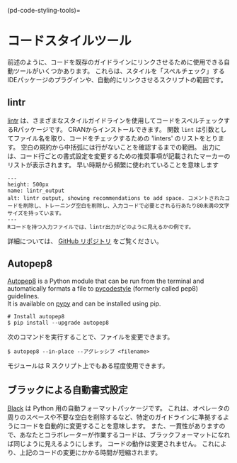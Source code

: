 (pd-code-styling-tools)=
# コードスタイルツール

前述のように、コードを既存のガイドラインにリンクさせるために使用できる自動ツールがいくつかあります。 これらは、スタイルを「スペルチェック」するIDEパッケージのプラグインや、自動的にリンクさせるスクリプトの範囲です。

## lintr

[lintr](https://cran.r-project.org/web/packages/lintr/lintr.pdf) は、さまざまなスタイルガイドラインを使用してコードをスペルチェックするRパッケージです。  CRANからインストールできます。 関数 `lint` は引数としてファイル名を取り、コードをチェックするための 'linters' のリストをとります。 空白の規約から中括弧には行がないことを確認するまでの範囲。 出力には、コード行ごとの書式設定を変更するための推奨事項が記載されたマーカーのリストが表示されます。 早い時期から頻繁に使われていることを意味します

```{figure} ../../figures/lintr-output.png
---
height: 500px
name: lintr_output
alt: lintr output, showing recommendations to add space. コメントされたコードを削除し、トレーニング空白を削除し、入力コードで必要とされる行あたり80未満の文字サイズを持っています。
---
Rコードを持つ入力ファイルでは、lintr出力がどのように見えるかの例です。
```

詳細については、 [GitHub リポジトリ](https://github.com/jimhester/lintr) をご覧ください。

## Autopep8

[Autopep8](https://pypi.org/project/autopep8/) is a Python module that can be run from the terminal and automatically formats a file to [pycodestyle](https://github.com/PyCQA/pycodestyle) (formerly called pep8) guidelines.  
It is available on [pypy](https://pypi.org) and can be installed using pip.

```
# Install autopep8
$ pip install --upgrade autopep8
```

次のコマンドを実行することで、ファイルを変更できます。

```
$ autopep8 --in-place --アグレッシブ <filename>
```

モジュールは R スクリプト上でもある程度使用できます。

## ブラックによる自動書式設定

[Black](https://black.readthedocs.io/en/stable/) は Python 用の自動フォーマットパッケージです。 これは、オペレータの周りのスペースや不要な空白を削除するなど、特定のガイドラインに準拠するようにコードを自動的に変更することを意味します。 また、一貫性がありますので、あなたとコラボレーターが作業するコードは、ブラックフォーマットになれば同じように見えるようにします。 コードの動作は変更されません。 これにより、上記のコードの変更にかかる時間が短縮されます。
